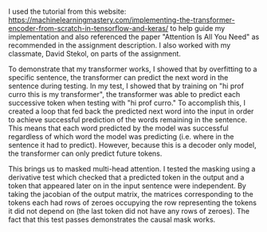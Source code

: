 I used the tutorial from this website: https://machinelearningmastery.com/implementing-the-transformer-encoder-from-scratch-in-tensorflow-and-keras/ to help 
guide my implementation and also referenced the paper "Attention Is All You Need" 
as recommended in the assignment description. I also worked with my classmate, 
David Stekol, on parts of the assignment. 

To demonstrate that my transformer works, I showed that by overfitting to a 
specific sentence, the transformer can predict the next word in the sentence
during testing. In my test, I showed that by training on "hi prof curro this 
is my transformer", the transformer was able to predict each successive token 
when testing with "hi prof curro." To accomplish this, I created a loop that 
fed back the predicted next word into the input in order to achieve successful
prediction of the words remaining in the sentence. This means that each word
predicted by the model was successful regardless of which word the model was
predicting (i.e. where in the sentence it had to predict). However, because 
this is a decoder only model, the transformer can only predict future tokens.

This brings us to masked multi-head attention. I tested the masking using a 
derivative test which checked that a predicted token in the output and a 
token that appeared later on in the input sentence were independent. By taking
the jacobian of the output matrix, the matrices corresponding to the tokens
each had rows of zeroes occupying the row representing the tokens it did not
depend on (the last token did not have any rows of zeroes). The fact that this
test passes demonstrates the causal mask works. 
